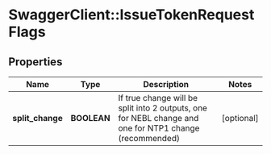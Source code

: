 # SwaggerClient::IssueTokenRequestFlags

## Properties
Name | Type | Description | Notes
------------ | ------------- | ------------- | -------------
**split_change** | **BOOLEAN** | If true change will be split into 2 outputs, one for NEBL change and one for NTP1 change (recommended) | [optional] 


